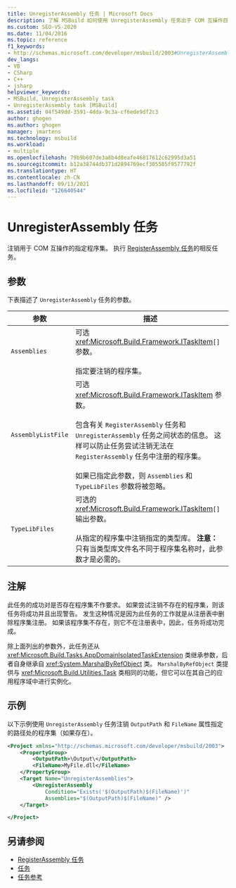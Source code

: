 ```yaml
---
title: UnregisterAssembly 任务 | Microsoft Docs
description: 了解 MSBuild 如何使用 UnregisterAssembly 任务出于 COM 互操作目的取消注册指定的程序集。
ms.custom: SEO-VS-2020
ms.date: 11/04/2016
ms.topic: reference
f1_keywords:
- http://schemas.microsoft.com/developer/msbuild/2003#UnregisterAssembly
dev_langs:
- VB
- CSharp
- C++
- jsharp
helpviewer_keywords:
- MSBuild, UnregisterAssembly task
- UnregisterAssembly task [MSBuild]
ms.assetid: 04f549dd-3591-4dda-9c3a-cf6ede9df2c3
author: ghogen
ms.author: ghogen
manager: jmartens
ms.technology: msbuild
ms.workload:
- multiple
ms.openlocfilehash: 79b9b607de3a8b4d8eafe46817612c62995d3a51
ms.sourcegitcommit: b12a38744db371d2894769ecf305585f9577792f
ms.translationtype: HT
ms.contentlocale: zh-CN
ms.lasthandoff: 09/13/2021
ms.locfileid: "126640544"
---
```

# <a name="unregisterassembly-task"></a>UnregisterAssembly 任务

注销用于 COM 互操作的指定程序集。 执行 [RegisterAssembly 任务](../msbuild/registerassembly-task.md)的相反任务。

## <a name="parameters"></a>参数

 下表描述了 `UnregisterAssembly` 任务的参数。

|参数|描述|
|---------------|-----------------|
|`Assemblies`|可选 <xref:Microsoft.Build.Framework.ITaskItem>`[]` 参数。<br /><br /> 指定要注销的程序集。|
|`AssemblyListFile`|可选 <xref:Microsoft.Build.Framework.ITaskItem> 参数。<br /><br /> 包含有关 `RegisterAssembly` 任务和 `UnregisterAssembly` 任务之间状态的信息。 这样可以防止任务尝试注销无法在 `RegisterAssembly` 任务中注册的程序集。<br /><br /> 如果已指定此参数，则 `Assemblies` 和 `TypeLibFiles` 参数将被忽略。|
|`TypeLibFiles`|可选的 <xref:Microsoft.Build.Framework.ITaskItem>`[]` 输出参数。<br /><br /> 从指定的程序集中注销指定的类型库。 **注意：** 只有当类型库文件名不同于程序集名称时，此参数才是必需的。|

## <a name="remarks"></a>注解

 此任务的成功对是否存在程序集不作要求。 如果尝试注销不存在的程序集，则该任务将成功并且出现警告。 发生这种情况是因为此任务的工作就是从注册表中删除程序集注册。 如果该程序集不存在，则它不在注册表中，因此，任务将成功完成。

 除上面列出的参数外，此任务还从 <xref:Microsoft.Build.Tasks.AppDomainIsolatedTaskExtension> 类继承参数，后者自身继承自 <xref:System.MarshalByRefObject> 类。 `MarshalByRefObject` 类提供与 <xref:Microsoft.Build.Utilities.Task> 类相同的功能，但它可以在其自己的应用程序域中进行实例化。

## <a name="example"></a>示例

 以下示例使用 `UnregisterAssembly` 任务注销 `OutputPath` 和 `FileName` 属性指定的路径处的程序集（如果存在）。

```xml
<Project xmlns="http://schemas.microsoft.com/developer/msbuild/2003">
    <PropertyGroup>
        <OutputPath>\Output\</OutputPath>
        <FileName>MyFile.dll</FileName>
    </PropertyGroup>
    <Target Name="UnregisterAssemblies">
        <UnregisterAssembly
            Condition="Exists('$(OutputPath)$(FileName)')"
            Assemblies="$(OutputPath)$(FileName)" />
    </Target>

</Project>
```

## <a name="see-also"></a>另请参阅

- [RegisterAssembly 任务](../msbuild/registerassembly-task.md)
- [任务](../msbuild/msbuild-tasks.md)
- [任务参考](../msbuild/msbuild-task-reference.md)